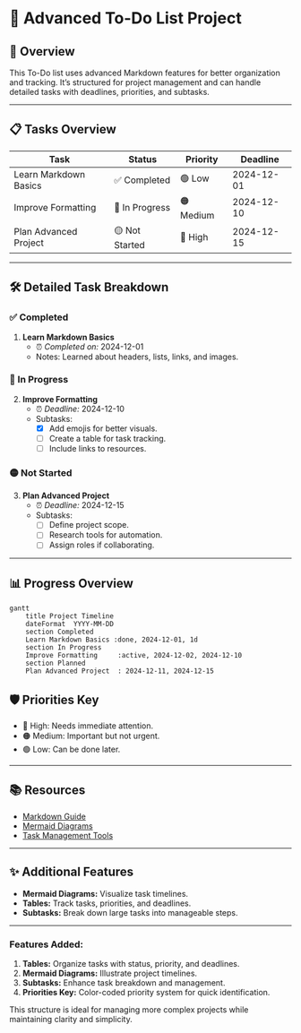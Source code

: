# 🚀 Advanced To-Do List Project

## 📖 Overview
This To-Do list uses advanced Markdown features for better organization and tracking. It’s structured for project management and can handle detailed tasks with deadlines, priorities, and subtasks.

---

## 📋 Tasks Overview

| **Task**                | **Status**     | **Priority** | **Deadline**     |
|-------------------------|----------------|--------------|------------------|
| Learn Markdown Basics   | ✅ Completed   | 🟢 Low       | 2024-12-01       |
| Improve Formatting      | 🔄 In Progress | 🟠 Medium    | 2024-12-10       |
| Plan Advanced Project   | 🟡 Not Started | 🔴 High      | 2024-12-15       |

---

## 🛠️ Detailed Task Breakdown

### ✅ Completed
1. **Learn Markdown Basics**  
   - ⏰ *Completed on:* 2024-12-01  
   - Notes: Learned about headers, lists, links, and images.  

### 🔄 In Progress
2. **Improve Formatting**  
   - ⏰ *Deadline:* 2024-12-10  
   - Subtasks:  
     - [x] Add emojis for better visuals.  
     - [ ] Create a table for task tracking.  
     - [ ] Include links to resources.  

### 🟡 Not Started
3. **Plan Advanced Project**  
   - ⏰ *Deadline:* 2024-12-15  
   - Subtasks:  
     - [ ] Define project scope.  
     - [ ] Research tools for automation.  
     - [ ] Assign roles if collaborating.  

---

## 📊 Progress Overview

```mermaid
gantt
    title Project Timeline
    dateFormat  YYYY-MM-DD
    section Completed
    Learn Markdown Basics :done, 2024-12-01, 1d
    section In Progress
    Improve Formatting     :active, 2024-12-02, 2024-12-10
    section Planned
    Plan Advanced Project  : 2024-12-11, 2024-12-15
```

## 🛡️ Priorities Key

- 🔴 High: Needs immediate attention.
- 🟠 Medium: Important but not urgent.
- 🟢 Low: Can be done later.

---

## 📚 Resources

- [Markdown Guide](https://www.markdownguide.org)
- [Mermaid Diagrams](https://mermaid-js.github.io/mermaid)
- [Task Management Tools](https://www.atlassian.com/software/confluence/guides/productivity)

---

## ✨ Additional Features

- **Mermaid Diagrams:** Visualize task timelines.
- **Tables:** Track tasks, priorities, and deadlines.
- **Subtasks:** Break down large tasks into manageable steps.

---

### Features Added:
1. **Tables:** Organize tasks with status, priority, and deadlines.
2. **Mermaid Diagrams:** Illustrate project timelines.
3. **Subtasks:** Enhance task breakdown and management.
4. **Priorities Key:** Color-coded priority system for quick identification.

This structure is ideal for managing more complex projects while maintaining clarity and simplicity.
